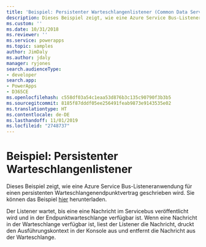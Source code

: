 ```yaml
---
title: 'Beispiel: Persistenter Warteschlangenlistener (Common Data Service) | Microsoft-Dokumentation'
description: Dieses Beispiel zeigt, wie eine Azure Service Bus-Listeneranwendung für einen persistenten Warteschlangenendpunktvertrag geschrieben wird.
ms.custom: ''
ms.date: 10/31/2018
ms.reviewer: ''
ms.service: powerapps
ms.topic: samples
author: JimDaly
ms.author: jdaly
manager: ryjones
search.audienceType:
- developer
search.app:
- PowerApps
- D365CE
ms.openlocfilehash: c558df03a54c1eaa53d876b3c135c90790f3b3b5
ms.sourcegitcommit: 8185f87dddf05ee256491feab9873e9143535e02
ms.translationtype: HT
ms.contentlocale: de-DE
ms.lasthandoff: 11/01/2019
ms.locfileid: "2748737"
---
```

# <a name="sample-persistent-queue-listener"></a>Beispiel: Persistenter Warteschlangenlistener

<!-- https://docs.microsoft.com/dynamics365/customer-engagement/developer/sample-persistent-queue-listener -->

Dieses Beispiel zeigt, wie eine Azure Service Bus-Listeneranwendung für einen persistenten Warteschlangenendpunktvertrag geschrieben wird. Sie können das Beispiel [hier](https://github.com/Microsoft/PowerApps-Samples/tree/master/cds/orgsvc/C%23/PersistentQueueListener) herunterladen.

Der Listener wartet, bis eine eine Nachricht im Servicebus veröffentlicht wird und in der Endpunktwarteschlange verfügbar ist. Wenn eine Nachricht in der Warteschlange verfügbar ist, liest der Listener die Nachricht, druckt den Ausführungskontext in der Konsole aus und entfernt die Nachricht aus der Warteschlange.
